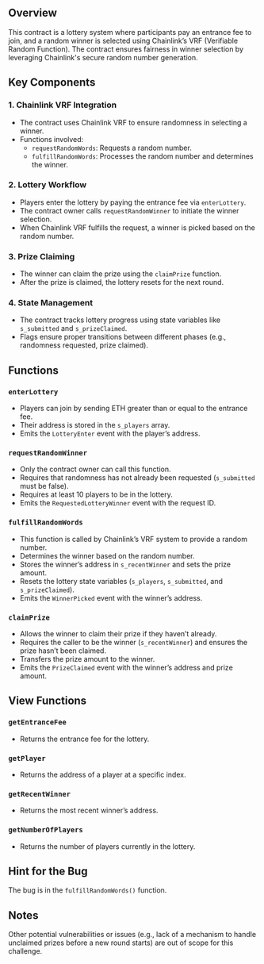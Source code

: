 ## **Overview**
This contract is a lottery system where participants pay an entrance fee to join, and a random winner is selected using Chainlink’s VRF (Verifiable Random Function). The contract ensures fairness in winner selection by leveraging Chainlink's secure random number generation.

## **Key Components**

### 1. **Chainlink VRF Integration**
- The contract uses Chainlink VRF to ensure randomness in selecting a winner.
- Functions involved:
  - `requestRandomWords`: Requests a random number.
  - `fulfillRandomWords`: Processes the random number and determines the winner.

### 2. **Lottery Workflow**
- Players enter the lottery by paying the entrance fee via `enterLottery`.
- The contract owner calls `requestRandomWinner` to initiate the winner selection.
- When Chainlink VRF fulfills the request, a winner is picked based on the random number.

### 3. **Prize Claiming**
- The winner can claim the prize using the `claimPrize` function.
- After the prize is claimed, the lottery resets for the next round.

### 4. **State Management**
- The contract tracks lottery progress using state variables like `s_submitted` and `s_prizeClaimed`.
- Flags ensure proper transitions between different phases (e.g., randomness requested, prize claimed).

## **Functions**

### **`enterLottery`**
- Players can join by sending ETH greater than or equal to the entrance fee.
- Their address is stored in the `s_players` array.
- Emits the `LotteryEnter` event with the player’s address.

### **`requestRandomWinner`**
- Only the contract owner can call this function.
- Requires that randomness has not already been requested (`s_submitted` must be false).
- Requires at least 10 players to be in the lottery.
- Emits the `RequestedLotteryWinner` event with the request ID.

### **`fulfillRandomWords`**
- This function is called by Chainlink’s VRF system to provide a random number.
- Determines the winner based on the random number.
- Stores the winner’s address in `s_recentWinner` and sets the prize amount.
- Resets the lottery state variables (`s_players`, `s_submitted`, and `s_prizeClaimed`).
- Emits the `WinnerPicked` event with the winner’s address.

### **`claimPrize`**
- Allows the winner to claim their prize if they haven’t already.
- Requires the caller to be the winner (`s_recentWinner`) and ensures the prize hasn’t been claimed.
- Transfers the prize amount to the winner.
- Emits the `PrizeClaimed` event with the winner’s address and prize amount.

## **View Functions**

### **`getEntranceFee`**
- Returns the entrance fee for the lottery.

### **`getPlayer`**
- Returns the address of a player at a specific index.

### **`getRecentWinner`**
- Returns the most recent winner’s address.

### **`getNumberOfPlayers`**
- Returns the number of players currently in the lottery.

## **Hint for the Bug**
The bug is in the `fulfillRandomWords()` function.

## Notes
Other potential vulnerabilities or issues (e.g., lack of a mechanism to handle unclaimed prizes before a new round starts) are out of scope for this challenge.

